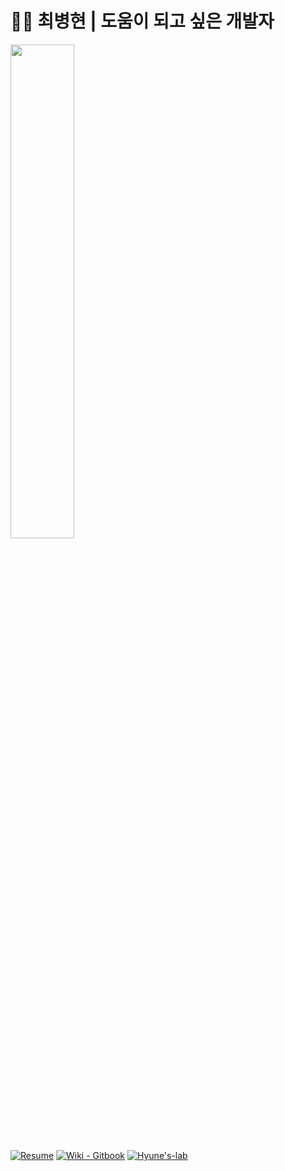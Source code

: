 # :ok_man:&nbsp;최병현 | 도움이 되고 싶은 개발자 

<img src="https://user-images.githubusercontent.com/55722186/202387388-ff1e580b-e2c3-47f6-bf3b-80a0980d9e6b.png"  width="45%" height="45%"/>


[![Resume](https://img.shields.io/badge/Resume-0DB46D?style=flat)](https://www.rallit.com/resumes/35331@choi8608/%EC%B5%9C%EB%B3%91%ED%98%84?theme=STANDARD) 
[![Wiki - Gitbook](https://img.shields.io/static/v1?label=Gitbook&message=Hyune's+Wiki&color=6366E0&style=flat)](https://hyune.gitbook.io/study-develop/)
[![Hyune's-lab](https://img.shields.io/static/v1?label=Github&message=Hyune's-lab&color=dede00&style=flat)](https://github.com/orgs/Hyune-s-lab/repositories)



